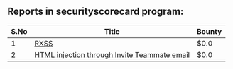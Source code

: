 ## Reports in securityscorecard program:
| S.No | Title | Bounty |
| ---- | ----- | ------ |
| 1 | [RXSS ](https://hackerone.com/reports/1418413) | $0.0 |
| 2 | [HTML injection through Invite Teammate email](https://hackerone.com/reports/1482057) | $0.0 |